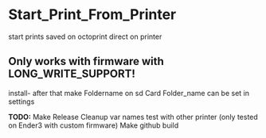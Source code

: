 # Start_Print_From_Printer

 start prints saved on octoprint direct on printer 

## Only works with firmware with LONG_WRITE_SUPPORT!

install- after that make Foldername on sd Card
Folder_name can be set in settings


**TODO:** 
Make Release
Cleanup var names
test with other printer (only tested on Ender3 with custom firmware)
Make github build
